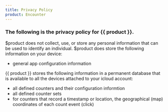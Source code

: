 ```yaml
---
title: Privacy Policy
product: Encounter
---
```

### The following is the privacy policy for {{ product }}.

$product does not collect, use, or store any personal information that can be used to identify an individual.  $product does store the following information on your device:
- general app configuration information

{{ product }} stores the following information in a permanent database that is available to all the devices attached to your icloud account:
- all defined counters and their configuration informtion
- all defined counter sets
- for counters that record a timestamp or location, the geographical (map) coordinates of each count event (click)
